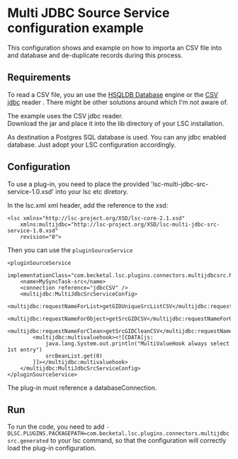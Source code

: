 # Multi JDBC Source Service configuration example

This configuration shows and example on how to importa an CSV file into and database and de-duplicate records during this process.

## Requirements

To read a CSV file, you an use the [HSQLDB Database](http://hsqldb.org/) engine or the [CSV jdbc](http://csvjdbc.sourceforge.net/) reader . There might be other solutions around which I'm not aware of.

The example uses the CSV jdbc reader.  
Download the jar and place it into the lib directory of your LSC installation.

As destination a Postgres SQL database is used. You can any jdbc enabled database. Just adopt your LSC configuration accordingly.

## Configuration

To use a plug-in, you need to place the provided 'lsc-multi-jdbc-src-service-1.0.xsd' into your lsc etc diretory. 

In the lsc.xml xml header, add the reference to the xsd:

```
<lsc xmlns="http://lsc-project.org/XSD/lsc-core-2.1.xsd"
	xmlns:multijdbc="http://lsc-project.org/XSD/lsc-multi-jdbc-src-service-1.0.xsd"
	revision="0">
```

Then you can use the `pluginSourceService`

```
<pluginSourceService
	implementationClass="com.becketal.lsc.plugins.connectors.multijdbcsrc.MultiJdbcSrcService">
	<name>MySyncTask-src</name>
	<connection reference="jdbcCSV" />
	<multijdbc:MultiJdbcSrcServiceConfig>
		<multijdbc:requestNameForList>getGIDUniqueSrcListCSV</multijdbc:requestNameForList>
		<multijdbc:requestNameForObject>getSrcGIDCSV</multijdbc:requestNameForObject>
		<multijdbc:requestNameForClean>getSrcGIDCleanCSV</multijdbc:requestNameForClean>
		<multijdbc:multivaluehook><![CDATA[js:
			java.lang.System.out.println("MultiValueHook always select 1st entry")
			srcBeanList.get(0)
		]]></multijdbc:multivaluehook>
	</multijdbc:MultiJdbcSrcServiceConfig>
</pluginSourceService>
```

The plug-in must reference a databaseConnection.

## Run
To run the code, you need to add `-DLSC.PLUGINS.PACKAGEPATH=com.becketal.lsc.plugins.connectors.multijdbcsrc.generated` to your lsc command, so that the configuration will correctly load the plug-in configuration.

 


